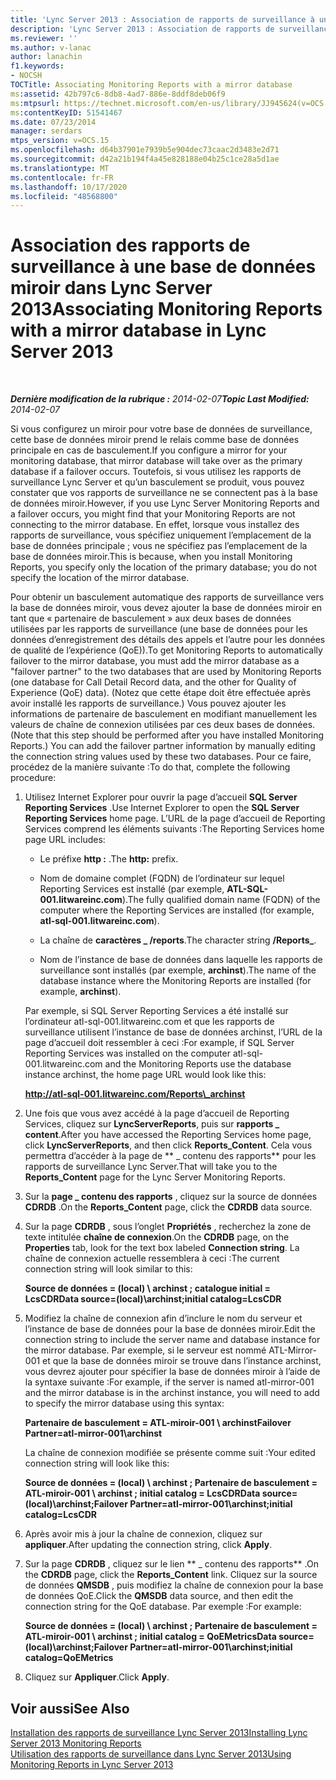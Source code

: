 ```yaml
---
title: 'Lync Server 2013 : Association de rapports de surveillance à une base de données miroir'
description: 'Lync Server 2013 : Association de rapports de surveillance à une base de données miroir.'
ms.reviewer: ''
ms.author: v-lanac
author: lanachin
f1.keywords:
- NOCSH
TOCTitle: Associating Monitoring Reports with a mirror database
ms:assetid: 42b797c6-8db8-4ad7-886e-8ddf8deb06f9
ms:mtpsurl: https://technet.microsoft.com/en-us/library/JJ945624(v=OCS.15)
ms:contentKeyID: 51541467
ms.date: 07/23/2014
manager: serdars
mtps_version: v=OCS.15
ms.openlocfilehash: d64b37901e7939b5e904dec73caac2d3483e2d71
ms.sourcegitcommit: d42a21b194f4a45e828188e04b25c1ce28a5d1ae
ms.translationtype: MT
ms.contentlocale: fr-FR
ms.lasthandoff: 10/17/2020
ms.locfileid: "48568800"
---
```

# <a name="associating-monitoring-reports-with-a-mirror-database-in-lync-server-2013"></a><span data-ttu-id="6f8fe-103">Association des rapports de surveillance à une base de données miroir dans Lync Server 2013</span><span class="sxs-lookup"><span data-stu-id="6f8fe-103">Associating Monitoring Reports with a mirror database in Lync Server 2013</span></span>

<div data-xmlns="http://www.w3.org/1999/xhtml">

<div class="topic" data-xmlns="http://www.w3.org/1999/xhtml" data-msxsl="urn:schemas-microsoft-com:xslt" data-cs="https://msdn.microsoft.com/">

<div data-asp="https://msdn2.microsoft.com/asp">



</div>

<div id="mainSection">

<div id="mainBody">

<span> </span>

<span data-ttu-id="6f8fe-104">_**Dernière modification de la rubrique :** 2014-02-07_</span><span class="sxs-lookup"><span data-stu-id="6f8fe-104">_**Topic Last Modified:** 2014-02-07_</span></span>

<span data-ttu-id="6f8fe-105">Si vous configurez un miroir pour votre base de données de surveillance, cette base de données miroir prend le relais comme base de données principale en cas de basculement.</span><span class="sxs-lookup"><span data-stu-id="6f8fe-105">If you configure a mirror for your monitoring database, that mirror database will take over as the primary database if a failover occurs.</span></span> <span data-ttu-id="6f8fe-106">Toutefois, si vous utilisez les rapports de surveillance Lync Server et qu’un basculement se produit, vous pouvez constater que vos rapports de surveillance ne se connectent pas à la base de données miroir.</span><span class="sxs-lookup"><span data-stu-id="6f8fe-106">However, if you use Lync Server Monitoring Reports and a failover occurs, you might find that your Monitoring Reports are not connecting to the mirror database.</span></span> <span data-ttu-id="6f8fe-107">En effet, lorsque vous installez des rapports de surveillance, vous spécifiez uniquement l’emplacement de la base de données principale ; vous ne spécifiez pas l’emplacement de la base de données miroir.</span><span class="sxs-lookup"><span data-stu-id="6f8fe-107">This is because, when you install Monitoring Reports, you specify only the location of the primary database; you do not specify the location of the mirror database.</span></span>

<span data-ttu-id="6f8fe-108">Pour obtenir un basculement automatique des rapports de surveillance vers la base de données miroir, vous devez ajouter la base de données miroir en tant que « partenaire de basculement » aux deux bases de données utilisées par les rapports de surveillance (une base de données pour les données d’enregistrement des détails des appels et l’autre pour les données de qualité de l’expérience (QoE)).</span><span class="sxs-lookup"><span data-stu-id="6f8fe-108">To get Monitoring Reports to automatically failover to the mirror database, you must add the mirror database as a "failover partner" to the two databases that are used by Monitoring Reports (one database for Call Detail Record data, and the other for Quality of Experience (QoE) data).</span></span> <span data-ttu-id="6f8fe-109">(Notez que cette étape doit être effectuée après avoir installé les rapports de surveillance.) Vous pouvez ajouter les informations de partenaire de basculement en modifiant manuellement les valeurs de chaîne de connexion utilisées par ces deux bases de données.</span><span class="sxs-lookup"><span data-stu-id="6f8fe-109">(Note that this step should be performed after you have installed Monitoring Reports.) You can add the failover partner information by manually editing the connection string values used by these two databases.</span></span> <span data-ttu-id="6f8fe-110">Pour ce faire, procédez de la manière suivante :</span><span class="sxs-lookup"><span data-stu-id="6f8fe-110">To do that, complete the following procedure:</span></span>

1.  <span data-ttu-id="6f8fe-111">Utilisez Internet Explorer pour ouvrir la page d’accueil **SQL Server Reporting Services** .</span><span class="sxs-lookup"><span data-stu-id="6f8fe-111">Use Internet Explorer to open the **SQL Server Reporting Services** home page.</span></span> <span data-ttu-id="6f8fe-112">L’URL de la page d’accueil de Reporting Services comprend les éléments suivants :</span><span class="sxs-lookup"><span data-stu-id="6f8fe-112">The Reporting Services home page URL includes:</span></span>
    
      - <span data-ttu-id="6f8fe-113">Le préfixe **http :** .</span><span class="sxs-lookup"><span data-stu-id="6f8fe-113">The **http:** prefix.</span></span>
    
      - <span data-ttu-id="6f8fe-114">Nom de domaine complet (FQDN) de l’ordinateur sur lequel Reporting Services est installé (par exemple, **ATL-SQL-001.litwareinc.com**).</span><span class="sxs-lookup"><span data-stu-id="6f8fe-114">The fully qualified domain name (FQDN) of the computer where the Reporting Services are installed (for example, **atl-sql-001.litwareinc.com**).</span></span>
    
      - <span data-ttu-id="6f8fe-115">La chaîne de **caractères \_ /reports**.</span><span class="sxs-lookup"><span data-stu-id="6f8fe-115">The character string **/Reports\_**.</span></span>
    
      - <span data-ttu-id="6f8fe-116">Nom de l’instance de base de données dans laquelle les rapports de surveillance sont installés (par exemple, **archinst**).</span><span class="sxs-lookup"><span data-stu-id="6f8fe-116">The name of the database instance where the Monitoring Reports are installed (for example, **archinst**).</span></span>
    
    <span data-ttu-id="6f8fe-117">Par exemple, si SQL Server Reporting Services a été installé sur l’ordinateur atl-sql-001.litwareinc.com et que les rapports de surveillance utilisent l’instance de base de données archinst, l’URL de la page d’accueil doit ressembler à ceci :</span><span class="sxs-lookup"><span data-stu-id="6f8fe-117">For example, if SQL Server Reporting Services was installed on the computer atl-sql-001.litwareinc.com and the Monitoring Reports use the database instance archinst, the home page URL would look like this:</span></span>
    
    **http://atl-sql-001.litwareinc.com/Reports\_archinst**

2.  <span data-ttu-id="6f8fe-118">Une fois que vous avez accédé à la page d’accueil de Reporting Services, cliquez sur **LyncServerReports**, puis sur **rapports \_ content**.</span><span class="sxs-lookup"><span data-stu-id="6f8fe-118">After you have accessed the Reporting Services home page, click **LyncServerReports**, and then click **Reports\_Content**.</span></span> <span data-ttu-id="6f8fe-119">Cela vous permettra d’accéder à la page de \*\* \_ contenu des rapports\*\* pour les rapports de surveillance Lync Server.</span><span class="sxs-lookup"><span data-stu-id="6f8fe-119">That will take you to the **Reports\_Content** page for the Lync Server Monitoring Reports.</span></span>

3.  <span data-ttu-id="6f8fe-120">Sur la **page \_ contenu des rapports** , cliquez sur la source de données **CDRDB** .</span><span class="sxs-lookup"><span data-stu-id="6f8fe-120">On the **Reports\_Content** page, click the **CDRDB** data source.</span></span>

4.  <span data-ttu-id="6f8fe-121">Sur la page **CDRDB** , sous l’onglet **Propriétés** , recherchez la zone de texte intitulée **chaîne de connexion**.</span><span class="sxs-lookup"><span data-stu-id="6f8fe-121">On the **CDRDB** page, on the **Properties** tab, look for the text box labeled **Connection string**.</span></span> <span data-ttu-id="6f8fe-122">La chaîne de connexion actuelle ressemblera à ceci :</span><span class="sxs-lookup"><span data-stu-id="6f8fe-122">The current connection string will look similar to this:</span></span>
    
    <span data-ttu-id="6f8fe-123">**Source de données = (local) \\ archinst ; catalogue initial = LcsCDR**</span><span class="sxs-lookup"><span data-stu-id="6f8fe-123">**Data source=(local)\\archinst;initial catalog=LcsCDR**</span></span>

5.  <span data-ttu-id="6f8fe-124">Modifiez la chaîne de connexion afin d’inclure le nom du serveur et l’instance de base de données pour la base de données miroir.</span><span class="sxs-lookup"><span data-stu-id="6f8fe-124">Edit the connection string to include the server name and database instance for the mirror database.</span></span> <span data-ttu-id="6f8fe-125">Par exemple, si le serveur est nommé ATL-Mirror-001 et que la base de données miroir se trouve dans l’instance archinst, vous devrez ajouter pour spécifier la base de données miroir à l’aide de la syntaxe suivante :</span><span class="sxs-lookup"><span data-stu-id="6f8fe-125">For example, if the server is named atl-mirror-001 and the mirror database is in the archinst instance, you will need to add to specify the mirror database using this syntax:</span></span>
    
    <span data-ttu-id="6f8fe-126">**Partenaire de basculement = ATL-miroir-001 \\ archinst**</span><span class="sxs-lookup"><span data-stu-id="6f8fe-126">**Failover Partner=atl-mirror-001\\archinst**</span></span>
    
    <span data-ttu-id="6f8fe-127">La chaîne de connexion modifiée se présente comme suit :</span><span class="sxs-lookup"><span data-stu-id="6f8fe-127">Your edited connection string will look like this:</span></span>
    
    <span data-ttu-id="6f8fe-128">**Source de données = (local) \\ archinst ; Partenaire de basculement = ATL-miroir-001 \\ archinst ; initial catalog = LcsCDR**</span><span class="sxs-lookup"><span data-stu-id="6f8fe-128">**Data source=(local)\\archinst;Failover Partner=atl-mirror-001\\archinst;initial catalog=LcsCDR**</span></span>

6.  <span data-ttu-id="6f8fe-129">Après avoir mis à jour la chaîne de connexion, cliquez sur **appliquer**.</span><span class="sxs-lookup"><span data-stu-id="6f8fe-129">After updating the connection string, click **Apply**.</span></span>

7.  <span data-ttu-id="6f8fe-130">Sur la page **CDRDB** , cliquez sur le lien \*\* \_ contenu des rapports\*\* .</span><span class="sxs-lookup"><span data-stu-id="6f8fe-130">On the **CDRDB** page, click the **Reports\_Content** link.</span></span> <span data-ttu-id="6f8fe-131">Cliquez sur la source de données **QMSDB** , puis modifiez la chaîne de connexion pour la base de données QoE.</span><span class="sxs-lookup"><span data-stu-id="6f8fe-131">Click the **QMSDB** data source, and then edit the connection string for the QoE database.</span></span> <span data-ttu-id="6f8fe-132">Par exemple :</span><span class="sxs-lookup"><span data-stu-id="6f8fe-132">For example:</span></span>
    
    <span data-ttu-id="6f8fe-133">**Source de données = (local) \\ archinst ; Partenaire de basculement = ATL-miroir-001 \\ archinst ; initial catalog = QoEMetrics**</span><span class="sxs-lookup"><span data-stu-id="6f8fe-133">**Data source=(local)\\archinst;Failover Partner=atl-mirror-001\\archinst;initial catalog=QoEMetrics**</span></span>

8.  <span data-ttu-id="6f8fe-134">Cliquez sur **Appliquer**.</span><span class="sxs-lookup"><span data-stu-id="6f8fe-134">Click **Apply**.</span></span>

<div>

## <a name="see-also"></a><span data-ttu-id="6f8fe-135">Voir aussi</span><span class="sxs-lookup"><span data-stu-id="6f8fe-135">See Also</span></span>


[<span data-ttu-id="6f8fe-136">Installation des rapports de surveillance Lync Server 2013</span><span class="sxs-lookup"><span data-stu-id="6f8fe-136">Installing Lync Server 2013 Monitoring Reports</span></span>](lync-server-2013-installing-lync-server-2013-monitoring-reports.md)  
[<span data-ttu-id="6f8fe-137">Utilisation des rapports de surveillance dans Lync Server 2013</span><span class="sxs-lookup"><span data-stu-id="6f8fe-137">Using Monitoring Reports in Lync Server 2013</span></span>](lync-server-2013-using-monitoring-reports.md)  
  

</div>

</div>

<span> </span>

</div>

</div>

</div>


